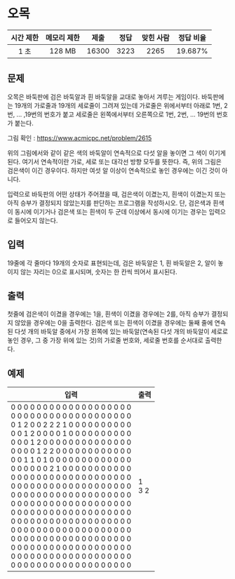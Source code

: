 # 오목
| 시간 제한 | 메모리 제한 | 제출 | 정답 | 맞힌 사람 | 정답 비율 |
| :---: | :-----: | :-----: | :-----: | :----: | :-------: |
| 1 초 | 128 MB | 16300 | 3223 | 2265 | 19.687% |

## 문제
오목은 바둑판에 검은 바둑알과 흰 바둑알을 교대로 놓아서 겨루는 게임이다. 바둑판에는 19개의 가로줄과 19개의 세로줄이 그려져 있는데 가로줄은 위에서부터 아래로 1번, 2번, ... ,19번의 번호가 붙고 세로줄은 왼쪽에서부터 오른쪽으로 1번, 2번, ... 19번의 번호가 붙는다.

그림 확인 : https://www.acmicpc.net/problem/2615

위의 그림에서와 같이 같은 색의 바둑알이 연속적으로 다섯 알을 놓이면 그 색이 이기게 된다. 여기서 연속적이란 가로, 세로 또는 대각선 방향 모두를 뜻한다. 즉, 위의 그림은 검은색이 이긴 경우이다. 하지만 여섯 알 이상이 연속적으로 놓인 경우에는 이긴 것이 아니다.

입력으로 바둑판의 어떤 상태가 주어졌을 때, 검은색이 이겼는지, 흰색이 이겼는지 또는 아직 승부가 결정되지 않았는지를 판단하는 프로그램을 작성하시오. 단, 검은색과 흰색이 동시에 이기거나 검은색 또는 흰색이 두 군데 이상에서 동시에 이기는 경우는 입력으로 들어오지 않는다.

## 입력
19줄에 각 줄마다 19개의 숫자로 표현되는데, 검은 바둑알은 1, 흰 바둑알은 2, 알이 놓이지 않는 자리는 0으로 표시되며, 숫자는 한 칸씩 띄어서 표시된다.

## 출력
첫줄에 검은색이 이겼을 경우에는 1을, 흰색이 이겼을 경우에는 2를, 아직 승부가 결정되지 않았을 경우에는 0을 출력한다. 검은색 또는 흰색이 이겼을 경우에는 둘째 줄에 연속된 다섯 개의 바둑알 중에서 가장 왼쪽에 있는 바둑알(연속된 다섯 개의 바둑알이 세로로 놓인 경우, 그 중 가장 위에 있는 것)의 가로줄 번호와, 세로줄 번호를 순서대로 출력한다.

## 예제
| 입력 | 출력 |
| ------------------------------------- | ----- |
| 0 0 0 0 0 0 0 0 0 0 0 0 0 0 0 0 0 0 0<br/>0 0 0 0 0 0 0 0 0 0 0 0 0 0 0 0 0 0 0<br/>0 1 2 0 0 2 2 2 1 0 0 0 0 0 0 0 0 0 0<br/>0 0 1 2 0 0 0 0 1 0 0 0 0 0 0 0 0 0 0<br/>0 0 0 1 2 0 0 0 0 0 0 0 0 0 0 0 0 0 0<br/>0 0 0 0 1 2 2 0 0 0 0 0 0 0 0 0 0 0 0<br/>0 0 1 1 0 1 0 0 0 0 0 0 0 0 0 0 0 0 0<br/>0 0 0 0 0 0 2 1 0 0 0 0 0 0 0 0 0 0 0<br/>0 0 0 0 0 0 0 0 0 0 0 0 0 0 0 0 0 0 0<br/>0 0 0 0 0 0 0 0 0 0 0 0 0 0 0 0 0 0 0<br/>0 0 0 0 0 0 0 0 0 0 0 0 0 0 0 0 0 0 0<br/>0 0 0 0 0 0 0 0 0 0 0 0 0 0 0 0 0 0 0<br/>0 0 0 0 0 0 0 0 0 0 0 0 0 0 0 0 0 0 0<br/>0 0 0 0 0 0 0 0 0 0 0 0 0 0 0 0 0 0 0<br/>0 0 0 0 0 0 0 0 0 0 0 0 0 0 0 0 0 0 0<br/>0 0 0 0 0 0 0 0 0 0 0 0 0 0 0 0 0 0 0<br/>0 0 0 0 0 0 0 0 0 0 0 0 0 0 0 0 0 0 0<br/>0 0 0 0 0 0 0 0 0 0 0 0 0 0 0 0 0 0 0<br/>0 0 0 0 0 0 0 0 0 0 0 0 0 0 0 0 0 0 0 | 1<br/>3 2 |